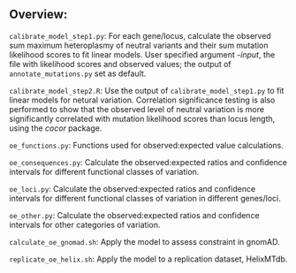 ## Overview:

`calibrate_model_step1.py`: For each gene/locus, calculate the observed sum maximum heteroplasmy of neutral variants and their sum mutation likelihood scores to fit linear models. User specified argument *-input*, the file with likelihood scores and observed values; the output of `annotate_mutations.py` set as default.

`calibrate_model_step2.R`: Use the output of `calibrate_model_step1.py` to fit linear models for netural variation. Correlation significance testing is also performed to show that the observed level of neutral variation is more significantly correlated with mutation likelihood scores than locus length, using the *cocor* package. 

`oe_functions.py`: Functions used for observed:expected value calculations.

`oe_consequences.py`: Calculate the observed:expected ratios and confidence intervals for different functional classes of variation.

`oe_loci.py`: Calculate the observed:expected ratios and confidence intervals for different functional classes of variation in different genes/loci.

`oe_other.py`: Calculate the observed:expected ratios and confidence intervals for other categories of variation.

`calculate_oe_gnomad.sh`: Apply the model to assess constraint in gnomAD.

`replicate_oe_helix.sh`: Apply the model to a replication dataset, HelixMTdb.

